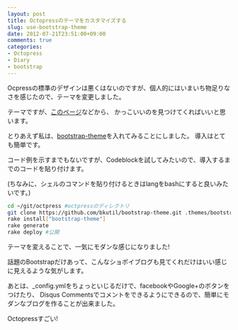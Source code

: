 ```yaml
---
layout: post
title: Octopressのテーマをカスタマイズする
slug: use-bootstrap-theme
date: 2012-07-21T23:51:00+09:00
comments: true
categories: 
- Octopress
- Diary
- bootstrap
---
```

Ocpressの標準のデザインは悪くはないのですが、個人的にはいまいち物足りなさを感じたので、テーマを変更しました。

テーマですが、[このページ](https://github.com/imathis/octopress/wiki/List-Of-Octopress-Themes)などから、
かっこいいのを見つけてくればいいと思います。

とりあえず私は、[bootstrap-theme](https://github.com/bkutil/bootstrap-theme)を入れてみることにしました。
導入はとても簡単です。

コード例を示すまでもないですが、Codeblockを試してみたいので、導入するまでのコードを貼り付けます。

(ちなみに、シェルのコマンドを貼り付けるときはlangをbashにすると良いみたいです。)

```bash
cd ~/git/octpress #octpressのディレクトリ
git clone https://github.com/bkutil/bootstrap-theme.git .themes/bootstrap-theme
rake install["bootstrap-theme"]
rake generate
rake deploy #公開
```

テーマを変えることで、一気にモダンな感じになりました!

話題のBootstrapだけあって、こんなショボイブログも見てくれだけはいい感じに見えるような気がします。

あとは、\_config.ymlをちょっといじるだけで、facebookやGoogle+のボタンをつけたり、
Disqus Commentsでコメントをできるようにできるので、簡単にモダンなブログを作ることが出来ました。

Octopressすごい!
